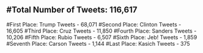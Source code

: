 #Total Number of Tweets: 116,617 
---
#First Place: Trump Tweets - 68,071
#Second Place: Clinton Tweets - 16,605
#Third Place: Cruz Tweets - 11,850
#Fourth Place: Sanders Tweets - 10,206
#Fifth Place: Rubio Tweets - 6,507
#Sixth Place: Jeb! Tweets - 1,859
#Seventh Place: Carson Tweets - 1,144
#Last Place: Kasich Tweets - 375
